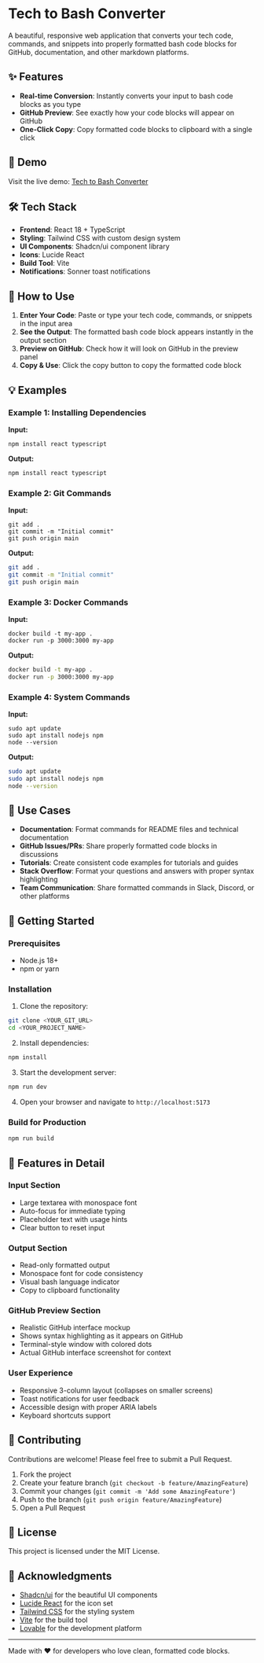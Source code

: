 # Tech to Bash Converter

A beautiful, responsive web application that converts your tech code, commands, and snippets into properly formatted bash code blocks for GitHub, documentation, and other markdown platforms.

## ✨ Features

- **Real-time Conversion**: Instantly converts your input to bash code blocks as you type
- **GitHub Preview**: See exactly how your code blocks will appear on GitHub
- **One-Click Copy**: Copy formatted code blocks to clipboard with a single click

## 🚀 Demo

Visit the live demo: [Tech to Bash Converter](https://lovable.dev/projects/dd1926f3-56c5-4ad2-9214-7b57dcb54346)

## 🛠️ Tech Stack

- **Frontend**: React 18 + TypeScript
- **Styling**: Tailwind CSS with custom design system
- **UI Components**: Shadcn/ui component library
- **Icons**: Lucide React
- **Build Tool**: Vite
- **Notifications**: Sonner toast notifications

## 📖 How to Use

1. **Enter Your Code**: Paste or type your tech code, commands, or snippets in the input area
2. **See the Output**: The formatted bash code block appears instantly in the output section
3. **Preview on GitHub**: Check how it will look on GitHub in the preview panel
4. **Copy & Use**: Click the copy button to copy the formatted code block

## 💡 Examples

### Example 1: Installing Dependencies
**Input:**
```
npm install react typescript
```

**Output:**
```bash
npm install react typescript
```

### Example 2: Git Commands
**Input:**
```
git add .
git commit -m "Initial commit"
git push origin main
```

**Output:**
```bash
git add .
git commit -m "Initial commit"  
git push origin main
```

### Example 3: Docker Commands
**Input:**
```
docker build -t my-app .
docker run -p 3000:3000 my-app
```

**Output:**
```bash
docker build -t my-app .
docker run -p 3000:3000 my-app
```

### Example 4: System Commands
**Input:**
```
sudo apt update
sudo apt install nodejs npm
node --version
```

**Output:**
```bash
sudo apt update
sudo apt install nodejs npm
node --version
```

## 🎯 Use Cases

- **Documentation**: Format commands for README files and technical documentation
- **GitHub Issues/PRs**: Share properly formatted code blocks in discussions
- **Tutorials**: Create consistent code examples for tutorials and guides
- **Stack Overflow**: Format your questions and answers with proper syntax highlighting
- **Team Communication**: Share formatted commands in Slack, Discord, or other platforms

## 🚀 Getting Started

### Prerequisites
- Node.js 18+ 
- npm or yarn

### Installation

1. Clone the repository:
```bash
git clone <YOUR_GIT_URL>
cd <YOUR_PROJECT_NAME>
```

2. Install dependencies:
```bash
npm install
```

3. Start the development server:
```bash
npm run dev
```

4. Open your browser and navigate to `http://localhost:5173`

### Build for Production

```bash
npm run build
```

## 🎨 Features in Detail

### Input Section
- Large textarea with monospace font
- Auto-focus for immediate typing
- Placeholder text with usage hints
- Clear button to reset input

### Output Section  
- Read-only formatted output
- Monospace font for code consistency
- Visual bash language indicator
- Copy to clipboard functionality

### GitHub Preview Section
- Realistic GitHub interface mockup
- Shows syntax highlighting as it appears on GitHub
- Terminal-style window with colored dots
- Actual GitHub interface screenshot for context

### User Experience
- Responsive 3-column layout (collapses on smaller screens)
- Toast notifications for user feedback
- Accessible design with proper ARIA labels
- Keyboard shortcuts support

## 🤝 Contributing

Contributions are welcome! Please feel free to submit a Pull Request.

1. Fork the project
2. Create your feature branch (`git checkout -b feature/AmazingFeature`)
3. Commit your changes (`git commit -m 'Add some AmazingFeature'`)
4. Push to the branch (`git push origin feature/AmazingFeature`)
5. Open a Pull Request

## 📝 License

This project is licensed under the MIT License.

## 🙏 Acknowledgments

- [Shadcn/ui](https://ui.shadcn.com/) for the beautiful UI components
- [Lucide React](https://lucide.dev/) for the icon set
- [Tailwind CSS](https://tailwindcss.com/) for the styling system
- [Vite](https://vitejs.dev/) for the build tool
- [Lovable](https://lovable.dev/) for the development platform

---

Made with ❤️ for developers who love clean, formatted code blocks.
